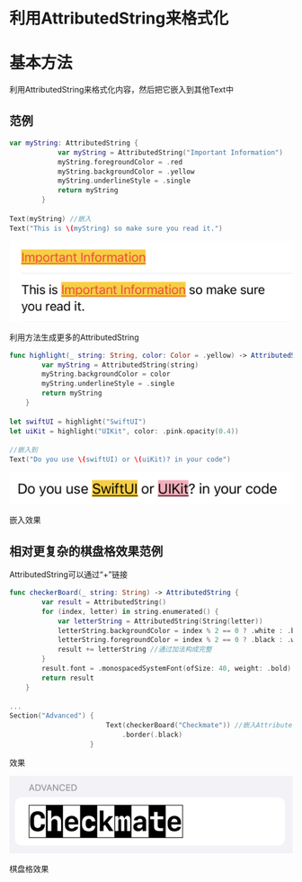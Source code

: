 # 利用AttributedString来格式化

# 基本方法

利用AttributedString来格式化内容，然后把它嵌入到其他Text中

## 范例

```swift
var myString: AttributedString {
            var myString = AttributedString("Important Information")
            myString.foregroundColor = .red
            myString.backgroundColor = .yellow
            myString.underlineStyle = .single
            return myString
        }

Text(myString) //嵌入
Text("This is \(myString) so make sure you read it.")
```

![Untitled](%E5%88%A9%E7%94%A8AttributedString%E6%9D%A5%E6%A0%BC%E5%BC%8F%E5%8C%96%209404e6063cec45a9ac40c31d9ec67aa4/Untitled.png)

利用方法生成更多的AttributedString

```swift
func highlight(_ string: String, color: Color = .yellow) -> AttributedString {
        var myString = AttributedString(string)
        myString.backgroundColor = color
        myString.underlineStyle = .single
        return myString
    }

let swiftUI = highlight("SwiftUI")
let uiKit = highlight("UIKit", color: .pink.opacity(0.4))

//嵌入到
Text("Do you use \(swiftUI) or \(uiKit)? in your code")
```

![嵌入效果](%E5%88%A9%E7%94%A8AttributedString%E6%9D%A5%E6%A0%BC%E5%BC%8F%E5%8C%96%209404e6063cec45a9ac40c31d9ec67aa4/Untitled%201.png)

嵌入效果

## 相对更复杂的棋盘格效果范例

AttributedString可以通过“+”链接

```swift
func checkerBoard(_ string: String) -> AttributedString {
        var result = AttributedString()
        for (index, letter) in string.enumerated() {
            var letterString = AttributedString(String(letter))
            letterString.backgroundColor = index % 2 == 0 ? .white : .black
            letterString.foregroundColor = index % 2 == 0 ? .black : .white
            result += letterString //通过加法构成完整
        }
        result.font = .monospacedSystemFont(ofSize: 40, weight: .bold)
        return result
    }

...
Section("Advanced") {
                        Text(checkerBoard("Checkmate")) //嵌入AttributedString
                            .border(.black)
                    }
```

效果

![棋盘格效果](%E5%88%A9%E7%94%A8AttributedString%E6%9D%A5%E6%A0%BC%E5%BC%8F%E5%8C%96%209404e6063cec45a9ac40c31d9ec67aa4/Untitled%202.png)

棋盘格效果